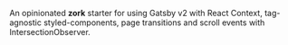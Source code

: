 An opinionated <b>zork</b> starter for using Gatsby v2 with React Context, tag-agnostic styled-components, page transitions and scroll events with IntersectionObserver.
